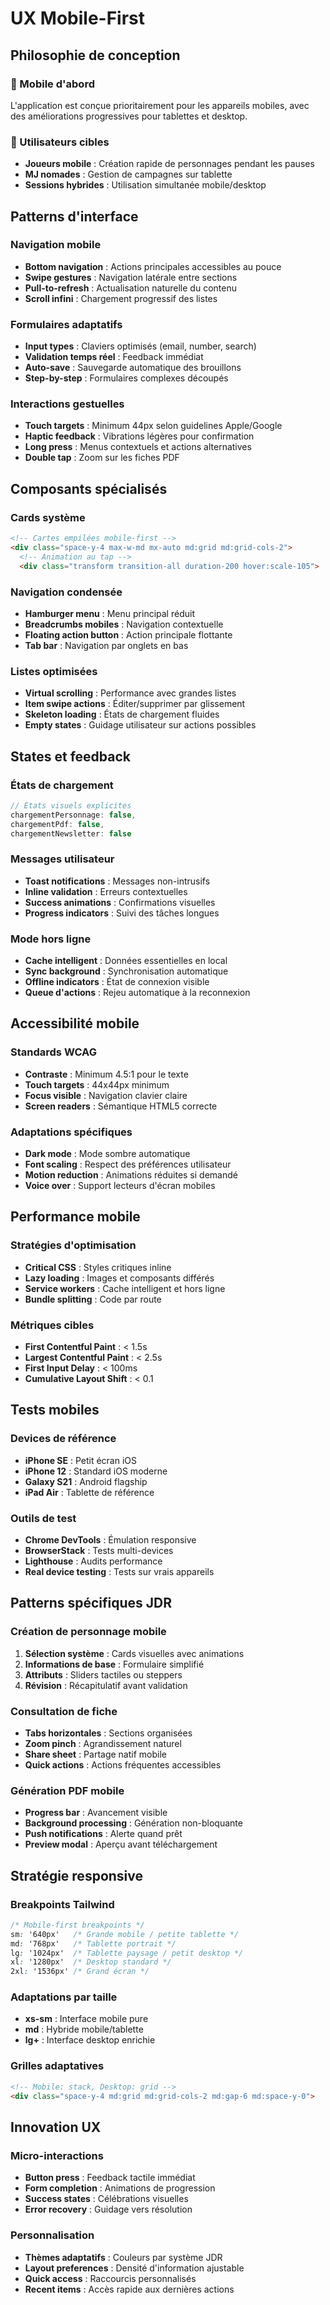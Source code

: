 # UX Mobile-First

## Philosophie de conception

### 📱 Mobile d'abord
L'application est conçue prioritairement pour les appareils mobiles, avec des améliorations progressives pour tablettes et desktop.

### 🎯 Utilisateurs cibles
- **Joueurs mobile** : Création rapide de personnages pendant les pauses
- **MJ nomades** : Gestion de campagnes sur tablette
- **Sessions hybrides** : Utilisation simultanée mobile/desktop

## Patterns d'interface

### Navigation mobile
- **Bottom navigation** : Actions principales accessibles au pouce
- **Swipe gestures** : Navigation latérale entre sections
- **Pull-to-refresh** : Actualisation naturelle du contenu
- **Scroll infini** : Chargement progressif des listes

### Formulaires adaptatifs
- **Input types** : Claviers optimisés (email, number, search)
- **Validation temps réel** : Feedback immédiat
- **Auto-save** : Sauvegarde automatique des brouillons
- **Step-by-step** : Formulaires complexes découpés

### Interactions gestuelles
- **Touch targets** : Minimum 44px selon guidelines Apple/Google
- **Haptic feedback** : Vibrations légères pour confirmation
- **Long press** : Menus contextuels et actions alternatives
- **Double tap** : Zoom sur les fiches PDF

## Composants spécialisés

### Cards système
```html
<!-- Cartes empilées mobile-first -->
<div class="space-y-4 max-w-md mx-auto md:grid md:grid-cols-2">
  <!-- Animation au tap -->
  <div class="transform transition-all duration-200 hover:scale-105">
```

### Navigation condensée
- **Hamburger menu** : Menu principal réduit
- **Breadcrumbs mobiles** : Navigation contextuelle
- **Floating action button** : Action principale flottante
- **Tab bar** : Navigation par onglets en bas

### Listes optimisées
- **Virtual scrolling** : Performance avec grandes listes
- **Item swipe actions** : Éditer/supprimer par glissement
- **Skeleton loading** : États de chargement fluides
- **Empty states** : Guidage utilisateur sur actions possibles

## States et feedback

### États de chargement
```javascript
// États visuels explicites
chargementPersonnage: false,
chargementPdf: false,
chargementNewsletter: false
```

### Messages utilisateur
- **Toast notifications** : Messages non-intrusifs
- **Inline validation** : Erreurs contextuelles
- **Success animations** : Confirmations visuelles
- **Progress indicators** : Suivi des tâches longues

### Mode hors ligne
- **Cache intelligent** : Données essentielles en local
- **Sync background** : Synchronisation automatique
- **Offline indicators** : État de connexion visible
- **Queue d'actions** : Rejeu automatique à la reconnexion

## Accessibilité mobile

### Standards WCAG
- **Contraste** : Minimum 4.5:1 pour le texte
- **Touch targets** : 44x44px minimum
- **Focus visible** : Navigation clavier claire
- **Screen readers** : Sémantique HTML5 correcte

### Adaptations spécifiques
- **Dark mode** : Mode sombre automatique
- **Font scaling** : Respect des préférences utilisateur
- **Motion reduction** : Animations réduites si demandé
- **Voice over** : Support lecteurs d'écran mobiles

## Performance mobile

### Stratégies d'optimisation
- **Critical CSS** : Styles critiques inline
- **Lazy loading** : Images et composants différés
- **Service workers** : Cache intelligent et hors ligne
- **Bundle splitting** : Code par route

### Métriques cibles
- **First Contentful Paint** : < 1.5s
- **Largest Contentful Paint** : < 2.5s
- **First Input Delay** : < 100ms
- **Cumulative Layout Shift** : < 0.1

## Tests mobiles

### Devices de référence
- **iPhone SE** : Petit écran iOS
- **iPhone 12** : Standard iOS moderne
- **Galaxy S21** : Android flagship
- **iPad Air** : Tablette de référence

### Outils de test
- **Chrome DevTools** : Émulation responsive
- **BrowserStack** : Tests multi-devices
- **Lighthouse** : Audits performance
- **Real device testing** : Tests sur vrais appareils

## Patterns spécifiques JDR

### Création de personnage mobile
1. **Sélection système** : Cards visuelles avec animations
2. **Informations de base** : Formulaire simplifié
3. **Attributs** : Sliders tactiles ou steppers
4. **Révision** : Récapitulatif avant validation

### Consultation de fiche
- **Tabs horizontales** : Sections organisées
- **Zoom pinch** : Agrandissement naturel
- **Share sheet** : Partage natif mobile
- **Quick actions** : Actions fréquentes accessibles

### Génération PDF mobile
- **Progress bar** : Avancement visible
- **Background processing** : Génération non-bloquante
- **Push notifications** : Alerte quand prêt
- **Preview modal** : Aperçu avant téléchargement

## Stratégie responsive

### Breakpoints Tailwind
```css
/* Mobile-first breakpoints */
sm: '640px'   /* Grande mobile / petite tablette */
md: '768px'   /* Tablette portrait */
lg: '1024px'  /* Tablette paysage / petit desktop */
xl: '1280px'  /* Desktop standard */
2xl: '1536px' /* Grand écran */
```

### Adaptations par taille
- **xs-sm** : Interface mobile pure
- **md** : Hybride mobile/tablette
- **lg+** : Interface desktop enrichie

### Grilles adaptatives
```html
<!-- Mobile: stack, Desktop: grid -->
<div class="space-y-4 md:grid md:grid-cols-2 md:gap-6 md:space-y-0">
```

## Innovation UX

### Micro-interactions
- **Button press** : Feedback tactile immédiat
- **Form completion** : Animations de progression
- **Success states** : Célébrations visuelles
- **Error recovery** : Guidage vers résolution

### Personnalisation
- **Thèmes adaptatifs** : Couleurs par système JDR
- **Layout preferences** : Densité d'information ajustable
- **Quick access** : Raccourcis personnalisés
- **Recent items** : Accès rapide aux dernières actions